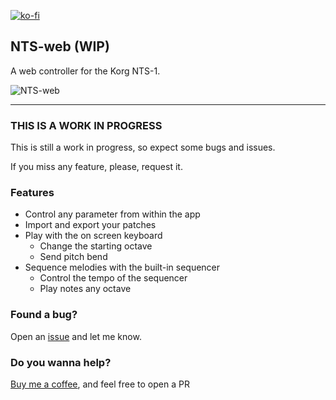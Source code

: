 [![ko-fi](https://ko-fi.com/img/githubbutton_sm.svg)](https://ko-fi.com/Y8Y43D7I3)

## NTS-web (WIP)

A web controller for the Korg NTS-1.

![NTS-web](https://github.com/oscarrc/nts-web/blob/midiin/public/assets/img/screenshot.png?raw=true "NTS-web Korg NTS-1 web controller")

---

### THIS IS A WORK IN PROGRESS

This is still a work in progress, so expect some bugs and issues. 

If you miss any feature, please, request it.

### Features

* Control any parameter from within the app
* Import and export your patches
* Play with the on screen keyboard 
    * Change the starting octave
    * Send pitch bend
* Sequence melodies with the built-in sequencer
    * Control the tempo of the sequencer
    * Play notes any octave

### Found a bug?

Open an [issue](https://github.com/oscarrc/nts-web/issues) and let me know.

### Do you wanna help?

[Buy me a coffee](https://ko-fi.com/Y8Y43D7I3), and feel free to open a PR